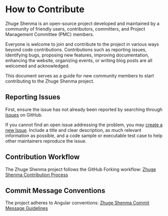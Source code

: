 # How to Contribute

Zhuge Shenma is an open-source project developed and maintained by a community of friendly users, contributors, committers, and Project Management Committee (PMC) members.

Everyone is welcome to join and contribute to the project in various ways beyond code contributions. Contributions such as reporting issues, identifying bugs, proposing new features, improving documentation, enhancing the website, organizing events, or writing blog posts are all welcomed and acknowledged.

This document serves as a guide for new community members to start contributing to the Zhuge Shenma project.

## Reporting Issues

First, ensure the issue has not already been reported by searching through [Issues](https://github.com/zgsm-ai/zgsm/issues) on GitHub.

If you cannot find an open issue addressing the problem, you may [create a new Issue](https://github.com/zgsm-ai/zgsm/issues/new/choose). Include a title and clear description, as much relevant information as possible, and a code sample or executable test case to help other maintainers reproduce the issue.

## Contribution Workflow

The Zhuge Shenma project follows the GitHub Forking workflow:
[Zhuge Shenma Contribution Process](./fork.md)

## Commit Message Conventions

The project adheres to Angular conventions:
[Zhuge Shenma Commit Message Guidelines](./commit-message.md)
